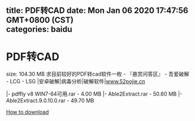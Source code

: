 
title: PDF转CAD
date: Mon Jan 06 2020 17:47:56 GMT+0800 (CST)    
categories: baidu
---

# PDF转CAD
size: 104.30 MB
 求目前较好的PDF转cad软件一枚 - 『悬赏问答区』 - 吾爱破解 - LCG - LSG |安卓破解|病毒分析|破解软件|www.52pojie.cn
 
|- pdffly v8 WIN7-64可用.rar - 4.00 MB
|- Able2Extract.rar - 50.60 MB
|- Able2Extract.9.0.10.0.rar - 49.70 MB

[How to download](https://bpcam.bemobtrk.com/go/2ceec3aa-1ca2-46d6-b9ff-aaa5c184517c?jno=550)
